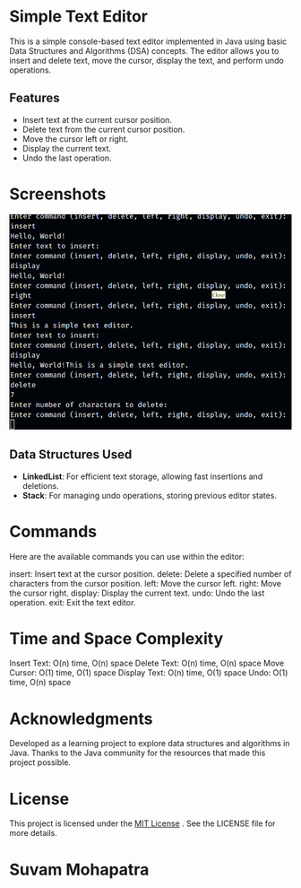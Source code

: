 # Simple Text Editor

This is a simple console-based text editor implemented in Java using basic Data Structures and Algorithms (DSA) concepts. The editor allows you to insert and delete text, move the cursor, display the text, and perform undo operations.

## Features

- Insert text at the current cursor position.
- Delete text from the current cursor position.
- Move the cursor left or right.
- Display the current text.
- Undo the last operation.

# Screenshots

![Text Editor](./Screenshots/editor.png)

## Data Structures Used

- **LinkedList**: For efficient text storage, allowing fast insertions and deletions.
- **Stack**: For managing undo operations, storing previous editor states.

# Commands

Here are the available commands you can use within the editor:

insert: Insert text at the cursor position.
delete: Delete a specified number of characters from the cursor position.
left: Move the cursor left.
right: Move the cursor right.
display: Display the current text.
undo: Undo the last operation.
exit: Exit the text editor.

# Time and Space Complexity

Insert Text: O(n) time, O(n) space
Delete Text: O(n) time, O(n) space
Move Cursor: O(1) time, O(1) space
Display Text: O(n) time, O(1) space
Undo: O(1) time, O(n) space

# Acknowledgments

Developed as a learning project to explore data structures and algorithms in Java.
Thanks to the Java community for the resources that made this project possible.

# License

This project is licensed under the [MIT License](https://docs.github.com/en/repositories/managing-your-repositorys-settings-and-features/customizing-your-repository/licensing-a-repository) . See the LICENSE file for more details.

# Suvam Mohapatra
